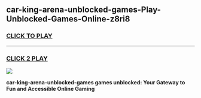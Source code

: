
## car-king-arena-unblocked-games-Play-Unblocked-Games-Online-z8ri8
<h3>
<a href="https://premium76.site?title=car-king-arena-unblocked-games&ref=24A">CLICK TO PLAY</a></h3>
<hr>

<h3>
<a href="https://premium76.site?title=car-king-arena-unblocked-games&ref=24A">CLICK 2 PLAY</a>
  
</h3>

<a href="https://premium76.site?title=car-king-arena-unblocked-games&ref=24A"><img src="https://clearcache.store/games.png"></a>


**car-king-arena-unblocked-games games unblocked: Your Gateway to Fun and Accessible Online Gaming**
